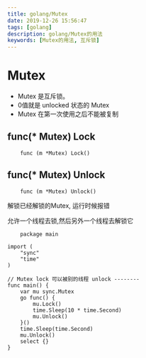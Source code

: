 ```yaml
---
title: golang/Mutex
date: 2019-12-26 15:56:47
tags: [golang]
description: golang/Mutex的用法
keywords: [Mutex的用法, 互斥锁]
---
```


# Mutex

* Mutex 是互斥锁。
* 0值就是 unlocked 状态的 Mutex
* Mutex 在第一次使用之后不能被复制

## func(* Mutex) Lock
```golang
    func (m *Mutex) Lock()
```

## func(* Mutex) Unlock
```golang
    func (m *Mutex) Unlock()
```

解锁已经解锁的Mutex, 运行时候报错

允许一个线程去锁,然后另外一个线程去解锁它

```golang
    package main

import (
    "sync"
    "time"
)

// Mutex lock 可以被别的线程 unlock --------
func main() {
    var mu sync.Mutex
    go func() {
        mu.Lock()
        time.Sleep(10 * time.Second)
        mu.Unlock()
    }()
    time.Sleep(time.Second)
    mu.Unlock()
    select {}
}
```